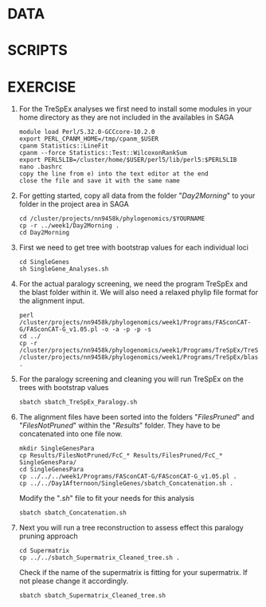 # DATA

# SCRIPTS

# EXERCISE
1. For the TreSpEx analyses we first need to install some modules in your home directory as they are not included in the availables in SAGA<br>

	```
	module load Perl/5.32.0-GCCcore-10.2.0
	export PERL_CPANM_HOME=/tmp/cpanm_$USER
	cpanm Statistics::LineFit
	cpanm --force Statistics::Test::WilcoxonRankSum
	export PERL5LIB=/cluster/home/$USER/perl5/lib/perl5:$PERL5LIB
	nano .bashrc
	copy the line from e) into the text editor at the end
	close the file and save it with the same name
	```
	
2. For getting started, copy all data from the folder "_Day2Morning_" to your folder in the project area in SAGA<nr>
	
	```
	cd /cluster/projects/nn9458k/phylogenomics/$YOURNAME
	cp -r ../week1/Day2Morning .
	cd Day2Morning
	```
	
3. First we need to get tree with bootstrap values for each individual loci<br>
	
	```
	cd SingleGenes
	sh SingleGene_Analyses.sh
	```
	
4. For the actual paralogy screening, we need the program TreSpEx and the blast folder within it. We will also need a relaxed phylip file format for the alignment input.<br>
	
	```
	perl /cluster/projects/nn9458k/phylogenomics/week1/Programs/FASconCAT-G/FASconCAT-G_v1.05.pl -o -a -p -p -s
	cd ../
	cp -r /cluster/projects/nn9458k/phylogenomics/week1/Programs/TreSpEx/TreSpEx.v1.2_SAGA.pl /cluster/projects/nn9458k/phylogenomics/week1/Programs/TreSpEx/blast .
	```
	
5. For the paralogy screening and cleaning you will run TreSpEx on the trees with bootstrap values<br>
	
	```
	sbatch sbatch_TreSpEx_Paralogy.sh
	```
	
6. The alignment files have been sorted into the folders "_FilesPruned_" and "_FilesNotPruned_" within the "_Results_" folder. They have to be concatenated into one file now.<br>
	
	```
	mkdir SingleGenesPara
	cp Results/FilesNotPruned/FcC_* Results/FilesPruned/FcC_* SingleGenesPara/
	cd SingleGenesPara
	cp ../../../week1/Programs/FASconCAT-G/FASconCAT-G_v1.05.pl .
	cp ../../Day1Afternoon/SingleGenes/sbatch_Concatenation.sh .
	```
	
	Modify the "_.sh_" file to fit your needs for this analysis
	
	```
	sbatch sbatch_Concatenation.sh
	```
	
7. Next you will run a tree reconstruction to assess effect this paralogy pruning approach<br>
	
	```
	cd Supermatrix
	cp ../../sbatch_Supermatrix_Cleaned_tree.sh .
	```
	
	Check if the name of the supermatrix is fitting for your supermatrix. If not please change it accordingly.
	
	```
	sbatch sbatch_Supermatrix_Cleaned_tree.sh
	```
